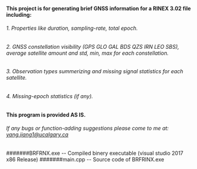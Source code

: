 #### This project is for generating brief GNSS information for a RINEX 3.02 file including:
###### 1. Properties like duration, sampling-rate, total epoch.
###### 2. GNSS constellation visibility (GPS GLO GAL BDS QZS IRN LEO SBS), average satellite amount and std, min, max for each constellation.
###### 3. Observation types summerizing and missing signal statistics for each satellite.
###### 4. Missing-epoch statistics (if any).

#### This program is provided AS IS.
###### If any bugs or function-adding suggestions please come to me at: yang.jiang1@ucalgary.ca

#######BRFRNX.exe             --  Compiled binery executable (visual studio 2017 x86 Release)
#######main.cpp               --  Source code of BRFRINX.exe
